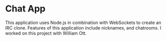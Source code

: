 Chat App
===========
This application uses Node.js in combination with WebSockets to create an IRC clone. Features of this application include nicknames, and chatrooms. I worked on this project with William Ott.
